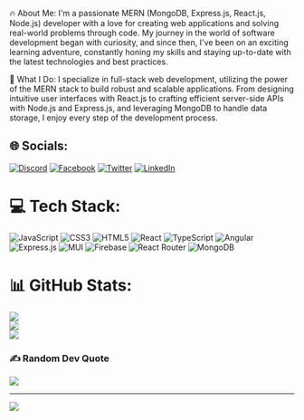 🔥 About Me:
I'm a passionate MERN (MongoDB, Express.js, React.js, Node.js) developer with a love for creating web applications and solving real-world problems through code. My journey in the world of software development began with curiosity, and since then, I've been on an exciting learning adventure, constantly honing my skills and staying up-to-date with the latest technologies and best practices.

💼 What I Do:
I specialize in full-stack web development, utilizing the power of the MERN stack to build robust and scalable applications. From designing intuitive user interfaces with React.js to crafting efficient server-side APIs with Node.js and Express.js, and leveraging MongoDB to handle data storage, I enjoy every step of the development process.

## 🌐 Socials:
[![Discord](https://img.shields.io/badge/Discord-%237289DA.svg?logo=discord&logoColor=white)](htttps://discord.gg/NightSentinel#7390) [![Facebook](https://img.shields.io/badge/Facebook-%231877F2.svg?logo=Facebook&logoColor=white)](https://facebook.com//profile.php?viewas=100000686899395&id=100000527390411) [![Twitter](https://img.shields.io/badge/Twitter-%231DA1F2.svg?logo=Twitter&logoColor=white)](https://twitter.com/@NightSent1nel) [![LinkedIn](https://img.shields.io/badge/LinkedIn-%230077B5.svg?logo=linkedin&logoColor=white)](https://www.linkedin.com/in/petar-panajotov-a16250273/)

# 💻 Tech Stack:
![JavaScript](https://img.shields.io/badge/javascript-%23323330.svg?style=for-the-badge&logo=javascript&logoColor=%23F7DF1E) ![CSS3](https://img.shields.io/badge/css3-%231572B6.svg?style=for-the-badge&logo=css3&logoColor=white) ![HTML5](https://img.shields.io/badge/html5-%23E34F26.svg?style=for-the-badge&logo=html5&logoColor=white) ![React](https://img.shields.io/badge/react-%2320232a.svg?style=for-the-badge&logo=react&logoColor=%2361DAFB) ![TypeScript](https://img.shields.io/badge/typescript-%23007ACC.svg?style=for-the-badge&logo=typescript&logoColor=white) ![Angular](https://img.shields.io/badge/angular-%23DD0031.svg?style=for-the-badge&logo=angular&logoColor=white) ![Express.js](https://img.shields.io/badge/express.js-%23404d59.svg?style=for-the-badge&logo=express&logoColor=%2361DAFB) ![MUI](https://img.shields.io/badge/MUI-%230081CB.svg?style=for-the-badge&logo=material-ui&logoColor=white) ![Firebase](https://img.shields.io/badge/firebase-%23039BE5.svg?style=for-the-badge&logo=firebase) ![React Router](https://img.shields.io/badge/React_Router-CA4245?style=for-the-badge&logo=react-router&logoColor=white) ![MongoDB](https://img.shields.io/badge/MongoDB-%234ea94b.svg?style=for-the-badge&logo=mongodb&logoColor=white)

# 📊 GitHub Stats:
![](https://github-readme-stats.vercel.app/api?username=petarpanajotov&theme=dark&hide_border=false&include_all_commits=false&count_private=false)<br/>
![](https://github-readme-streak-stats.herokuapp.com/?user=petarpanajotov&theme=dark&hide_border=false)<br/>
![](https://github-readme-stats.vercel.app/api/top-langs/?username=petarpanajotov&theme=dark&hide_border=false&include_all_commits=false&count_private=false&layout=compact)

### ✍️ Random Dev Quote
![](https://quotes-github-readme.vercel.app/api?type=horizontal&theme=radical)

---
[![](https://visitcount.itsvg.in/api?id=petarpanajotov&icon=0&color=1)](https://visitcount.itsvg.in)

